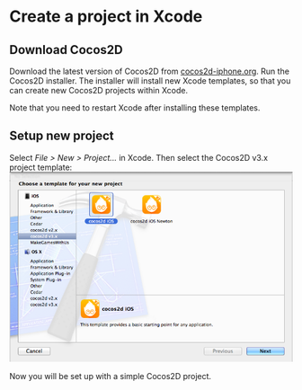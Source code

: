 # Create a project in Xcode

## Download Cocos2D

Download the latest version of Cocos2D from [cocos2d-iphone.org](http://www.cocos2d-iphone.org/getting-started/#id-download). Run the Cocos2D installer. The installer will install new Xcode templates, so that you can create new Cocos2D projects within Xcode.

Note that you need to restart Xcode after installing these templates.

## Setup new project

Select *File > New > Project...* in Xcode. Then select the Cocos2D v3.x project template:
![image](new_cocos2d.png)

Now you will be set up with a simple Cocos2D project.